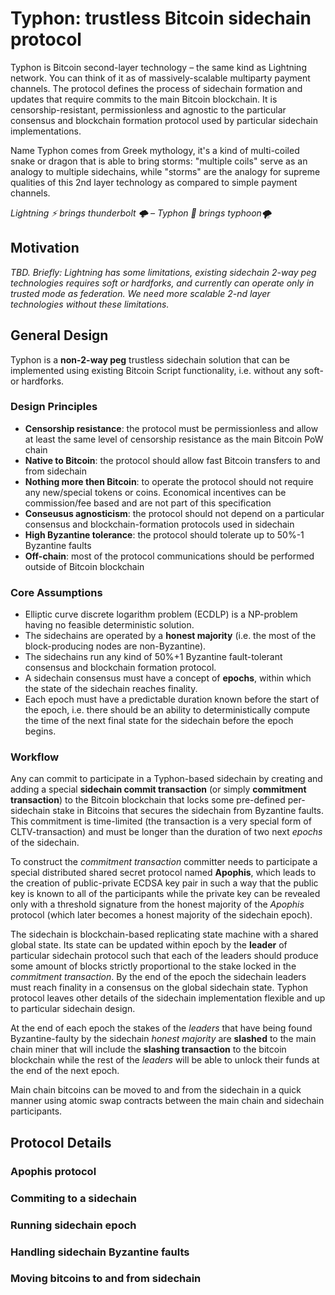 Typhon: trustless Bitcoin sidechain protocol
===

Typhon is Bitcoin second-layer technology – the same kind as Lightning network. You can think of it as of massively-scalable multiparty payment channels. The protocol defines the process of sidechain formation and updates that require commits to the main Bitcoin blockchain. It is censorship-resistant, permissionless and agnostic to the particular consensus and blockchain formation protocol used by particular sidechain implementations. 

Name Typhon comes from Greek mythology, it's a kind of multi-coiled snake or dragon that is able to bring storms:  "multiple coils" serve as an analogy to multiple sidechains, while "storms" are the analogy for supreme qualities of this 2nd layer technology as compared to simple payment channels.

*Lightning ⚡️ brings thunderbolt 🌩 – Typhon 🐉 brings typhoon🌪*

Motivation
---

*TBD. Briefly: Lightning has some limitations, existing sidechain 2-way peg technologies requires soft or hardforks, and currently can operate only in trusted mode as federation. We need more scalable 2-nd layer technologies without these limitations.*

General Design
---

Typhon is a **non-2-way peg** trustless sidechain solution that can be implemented using existing Bitcoin Script functionality, i.e. without any soft- or hardforks.

### Design Principles
+ **Censorship resistance**: the protocol must be permissionless and allow at least the same level of censorship resistance as the main Bitcoin PoW chain
+ **Native to Bitcoin**: the protocol should allow fast Bitcoin transfers to and from sidechain
+ **Nothing more then Bitcoin**: to operate the protocol should not require any new/special tokens or coins. Economical incentives can be commission/fee based and are not part of this specification
+ **Conseusus agnosticism**: the protocol should not depend on a particular consensus and blockchain-formation protocols used in sidechain
+ **High Byzantine tolerance**: the protocol should tolerate up to 50%-1 Byzantine faults
+ **Off-chain**: most of the protocol communications should be performed outside of Bitcoin blockchain

### Core Assumptions
+ Elliptic curve discrete logarithm problem (ECDLP) is a NP-problem having no feasible deterministic solution.
+ The sidechains are operated by a **honest majority** (i.e. the most of the block-producing nodes are non-Byzantine).
+ The sidechains run any kind of 50%+1 Byzantine fault-tolerant consensus and blockchain formation protocol.
+ A sidechain consensus must have a concept of **epochs**, within which the state of the sidechain reaches finality. 
+ Each epoch must have a predictable duration known before the start of the epoch, i.e. there should be an ability to deterministically compute the time of the next final state for the sidechain before the epoch begins.

### Workflow

Any can commit to participate in a Typhon-based sidechain by creating and adding a special **sidechain commit transaction** (or simply **commitment transaction**) to the Bitcoin blockchain that locks some pre-defined per-sidechain stake in Bitcoins that secures the sidechain from Byzantine faults. This commitment is time-limited (the transaction is a very special form of CLTV-transaction) and must be longer than the duration of two next *epochs* of the sidechain.

To construct the *commitment transaction* committer needs to participate a special distributed shared secret protocol named **Apophis**, which leads to the creation of public-private ECDSA key pair in such a way that the public key is known to all of the participants while the private key can be revealed only with a threshold signature from the honest majority of the *Apophis* protocol (which later becomes a honest majority of the sidechain epoch).

The sidechain is blockchain-based replicating state machine with a shared global state. Its state can be updated within epoch by the **leader** of particular sidechain protocol such that each of the leaders should produce some amount of blocks strictly proportional to the stake locked in the *commitment transaction*. By the end of the epoch the sidechain leaders must reach finality in a consensus on the global sidechain state. Typhon protocol leaves other details of the sidechain implementation flexible and up to particular sidechain design.

At the end of each epoch the stakes of the *leaders* that have being found Byzantine-faulty by the sidechain *honest majority* are **slashed** to the main chain miner that will include the **slashing transaction** to the bitcoin blockchain while the rest of the *leaders* will be able to unlock their funds at the end of the next epoch.

Main chain bitcoins can be moved to and from the sidechain in a quick manner using atomic swap contracts between the main chain and sidechain participants.

Protocol Details
---

### Apophis protocol

### Commiting to a sidechain

### Running sidechain epoch

### Handling sidechain Byzantine faults

### Moving bitcoins to and from sidechain

